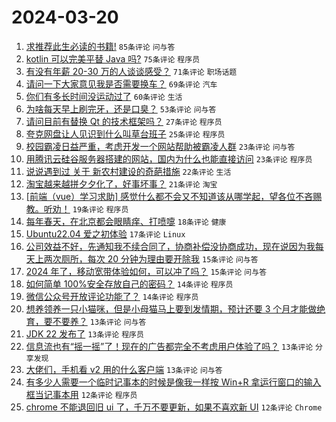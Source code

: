 # 2024-03-20

1. [求推荐此生必读的书籍!](https://www.v2ex.com/t/1025266) `85条评论` `问与答`
1. [kotlin 可以完美平替 Java 吗?](https://www.v2ex.com/t/1025262) `75条评论` `程序员`
1. [有没有年薪 20-30 万的人谈谈感受？](https://www.v2ex.com/t/1025322) `71条评论` `职场话题`
1. [请问一下大家意见我是否需要换车？](https://www.v2ex.com/t/1025275) `69条评论` `汽车`
1. [你们有多长时间没运动过了](https://www.v2ex.com/t/1025312) `60条评论` `生活`
1. [为啥每天早上刷完牙，还是口臭？](https://www.v2ex.com/t/1025273) `53条评论` `问与答`
1. [请问目前有替换 Qt 的技术框架吗？](https://www.v2ex.com/t/1025260) `27条评论` `程序员`
1. [夸克网盘让人见识到什么叫草台班子](https://www.v2ex.com/t/1025341) `25条评论` `程序员`
1. [校园霸凌日益严重，考虑开发一个网站帮助被霸凌人群](https://www.v2ex.com/t/1025332) `23条评论` `问与答`
1. [用腾讯云硅谷服务器搭建的网站，国内为什么也能直接访问](https://www.v2ex.com/t/1025265) `23条评论` `程序员`
1. [说说遇到过 关于 新农村建设的奇葩措施](https://www.v2ex.com/t/1025290) `22条评论` `生活`
1. [淘宝越来越拼夕夕化了，好事坏事？](https://www.v2ex.com/t/1025261) `21条评论` `淘宝`
1. [[前端（vue）学习求助] 感觉什么都不会又不知道该从哪学起，望各位不吝赐教。听劝！](https://www.v2ex.com/t/1025253) `19条评论` `程序员`
1. [每年春天，在北京都会眼睛痒、打喷嚏](https://www.v2ex.com/t/1025299) `18条评论` `健康`
1. [Ubuntu22.04 爱之初体验](https://www.v2ex.com/t/1025370) `17条评论` `Linux`
1. [公司效益不好，先通知我不续合同了，协商补偿没协商成功，现在说因为我每天上两次厕所，每次 20 分钟为理由要开除我](https://www.v2ex.com/t/1025391) `15条评论` `问与答`
1. [2024 年了，移动宽带体验如何，可以冲了吗？](https://www.v2ex.com/t/1025317) `15条评论` `问与答`
1. [如何简单 100%安全存放自己的密码？](https://www.v2ex.com/t/1025348) `14条评论` `程序员`
1. [微信公众号开放评论功能了？](https://www.v2ex.com/t/1025256) `14条评论` `程序员`
1. [想养领养一只小猫咪，但是小母猫马上要到发情期，预计还要 3 个月才能做绝育，要不要养？](https://www.v2ex.com/t/1025306) `13条评论` `问与答`
1. [JDK 22 发布了](https://www.v2ex.com/t/1025279) `13条评论` `程序员`
1. [信息流也有“摇一摇”了！现在的广告都完全不考虑用户体验了吗？](https://www.v2ex.com/t/1025268) `13条评论` `分享发现`
1. [大佬们，手机看 v2 用的什么客户端](https://www.v2ex.com/t/1025263) `13条评论` `问与答`
1. [有多少人需要一个临时记事本的时候是像我一样按 Win+R 拿运行窗口的输入框当记事本用](https://www.v2ex.com/t/1025387) `12条评论` `程序员`
1. [chrome 不能退回旧 ui 了，千万不要更新，如果不喜欢新 UI](https://www.v2ex.com/t/1025380) `12条评论` `Chrome`
